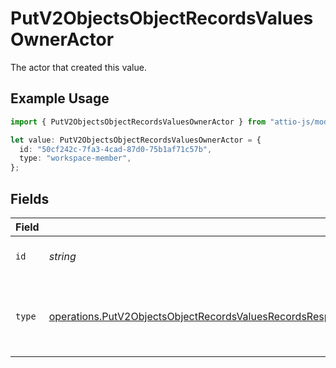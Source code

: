# PutV2ObjectsObjectRecordsValuesOwnerActor

The actor that created this value.

## Example Usage

```typescript
import { PutV2ObjectsObjectRecordsValuesOwnerActor } from "attio-js/models/operations";

let value: PutV2ObjectsObjectRecordsValuesOwnerActor = {
  id: "50cf242c-7fa3-4cad-87d0-75b1af71c57b",
  type: "workspace-member",
};
```

## Fields

| Field                                                                                                                                                                                                                                    | Type                                                                                                                                                                                                                                     | Required                                                                                                                                                                                                                                 | Description                                                                                                                                                                                                                              |
| ---------------------------------------------------------------------------------------------------------------------------------------------------------------------------------------------------------------------------------------- | ---------------------------------------------------------------------------------------------------------------------------------------------------------------------------------------------------------------------------------------- | ---------------------------------------------------------------------------------------------------------------------------------------------------------------------------------------------------------------------------------------- | ---------------------------------------------------------------------------------------------------------------------------------------------------------------------------------------------------------------------------------------- |
| `id`                                                                                                                                                                                                                                     | *string*                                                                                                                                                                                                                                 | :heavy_minus_sign:                                                                                                                                                                                                                       | An ID to identify the actor.                                                                                                                                                                                                             |
| `type`                                                                                                                                                                                                                                   | [operations.PutV2ObjectsObjectRecordsValuesRecordsResponse200ApplicationJSONResponseBodyData8OwnerActorType](../../models/operations/putv2objectsobjectrecordsvaluesrecordsresponse200applicationjsonresponsebodydata8owneractortype.md) | :heavy_minus_sign:                                                                                                                                                                                                                       | The type of actor. [Read more information on actor types here](/docs/actors).                                                                                                                                                            |
